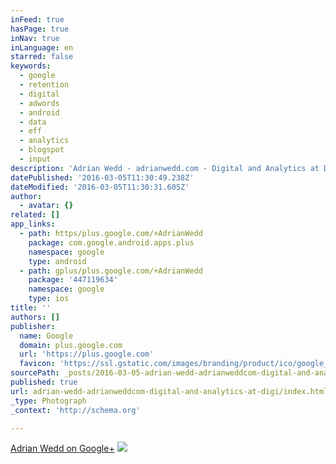 ```yaml
---
inFeed: true
hasPage: true
inNav: true
inLanguage: en
starred: false
keywords:
  - google
  - retention
  - digital
  - adwords
  - android
  - data
  - eff
  - analytics
  - blogspot
  - input
description: 'Adrian Wedd - adrianwedd.com - Digital and Analytics at Digital Agency - Cygnet, Tasmania'
datePublished: '2016-03-05T11:30:49.238Z'
dateModified: '2016-03-05T11:30:31.605Z'
author:
  - avatar: {}
related: []
app_links:
  - path: https/plus.google.com/+AdrianWedd
    package: com.google.android.apps.plus
    namespace: google
    type: android
  - path: gplus/plus.google.com/+AdrianWedd
    package: '447119634'
    namespace: google
    type: ios
title: ''
authors: []
publisher:
  name: Google
  domain: plus.google.com
  url: 'https://plus.google.com'
  favicon: 'https://ssl.gstatic.com/images/branding/product/ico/google_plus_alldp.ico'
sourcePath: _posts/2016-03-05-adrian-wedd-adrianweddcom-digital-and-analytics-at-digi.md
published: true
url: adrian-wedd-adrianweddcom-digital-and-analytics-at-digi/index.html
_type: Photograph
_context: 'http://schema.org'

---
```

[Adrian Wedd on Google+][0]
![](https://the-grid-user-content.s3-us-west-2.amazonaws.com/0c537dc4-56d3-4b24-b394-6873f433a69e.png)

[0]: https://plus.google.com/+AdrianWedd